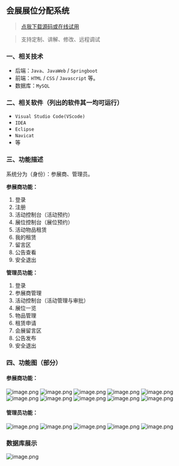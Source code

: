 ## 会展展位分配系统

> [点我下载源码或在线试用](https://www.notmaker.com/detail/b7fea9fd7a4b467ca81293694d07b65f/ghbnew) 

> 支持定制、讲解、修改、远程调试

### 一、相关技术
- 后端：`Java`、`JavaWeb` / `Springboot`
- 前端：`HTML` / `CSS` / `Javascript` 等。
- 数据库：`MySQL`

### 二、相关软件（列出的软件其一均可运行）
- `Visual Studio Code(VScode)`
- `IDEA`
- `Eclipse`
- `Navicat`
- 等

### 三、功能描述
系统分为（身份）：参展商、管理员。

**参展商功能：**
1. 登录
2. 注册
3. 活动控制台（活动预约）
4. 展位控制台（展位预约）
5. 活动物品租赁
6. 我的租赁
7. 留言区
8. 公告查看
9. 安全退出

**管理员功能：**
1. 登录
2. 参展商管理
2. 活动控制台（活动管理与审批）
3. 展位一览
4. 物品管理
5. 租赁申请
6. 会展留言区
7. 公告发布
8. 安全退出

### 四、功能图（部分）

#### 参展商功能：
![image.png](https://store.ptcc9.top/notmaker/user_upload/ba15bc64d0b24c178659372c9c4386bd/2024-01-23%2007:01:28_image.png)
![image.png](https://store.ptcc9.top/notmaker/user_upload/ba15bc64d0b24c178659372c9c4386bd/2024-01-23%2007:01:42_image.png)
![image.png](https://store.ptcc9.top/notmaker/user_upload/ba15bc64d0b24c178659372c9c4386bd/2024-01-23%2007:01:56_image.png)
![image.png](https://store.ptcc9.top/notmaker/user_upload/ba15bc64d0b24c178659372c9c4386bd/2024-01-23%2007:02:04_image.png)
![image.png](https://store.ptcc9.top/notmaker/user_upload/ba15bc64d0b24c178659372c9c4386bd/2024-01-23%2007:02:13_image.png)
![image.png](https://store.ptcc9.top/notmaker/user_upload/ba15bc64d0b24c178659372c9c4386bd/2024-01-23%2007:02:24_image.png)
![image.png](https://store.ptcc9.top/notmaker/user_upload/ba15bc64d0b24c178659372c9c4386bd/2024-01-23%2007:02:38_image.png)
![image.png](https://store.ptcc9.top/notmaker/user_upload/ba15bc64d0b24c178659372c9c4386bd/2024-01-23%2007:02:46_image.png)
![image.png](https://store.ptcc9.top/notmaker/user_upload/ba15bc64d0b24c178659372c9c4386bd/2024-01-23%2007:02:53_image.png)
![image.png](https://store.ptcc9.top/notmaker/user_upload/ba15bc64d0b24c178659372c9c4386bd/2024-01-23%2007:03:02_image.png)

#### 管理员功能：
![image.png](https://store.ptcc9.top/notmaker/user_upload/ba15bc64d0b24c178659372c9c4386bd/2024-01-23%2007:04:00_image.png)
![image.png](https://store.ptcc9.top/notmaker/user_upload/ba15bc64d0b24c178659372c9c4386bd/2024-01-23%2007:04:15_image.png)
![image.png](https://store.ptcc9.top/notmaker/user_upload/ba15bc64d0b24c178659372c9c4386bd/2024-01-23%2007:04:30_image.png)
![image.png](https://store.ptcc9.top/notmaker/user_upload/ba15bc64d0b24c178659372c9c4386bd/2024-01-23%2007:04:39_image.png)
![image.png](https://store.ptcc9.top/notmaker/user_upload/ba15bc64d0b24c178659372c9c4386bd/2024-01-23%2007:04:51_image.png)

### 数据库展示
![image.png](https://store.ptcc9.top/notmaker/user_upload/ba15bc64d0b24c178659372c9c4386bd/2024-01-23%2007:23:40_image.png)
